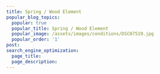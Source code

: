 ```yaml
---
title: Spring / Wood Element
popular_blog_topics:
  popular: true
  popular_title: Spring / Wood Element
  popular_image: /assets/images/conditions/DSC07519.jpg
  popular_order: '1'
post:
search_engine_optimization:
  page_title:
  page_description:
---
```


